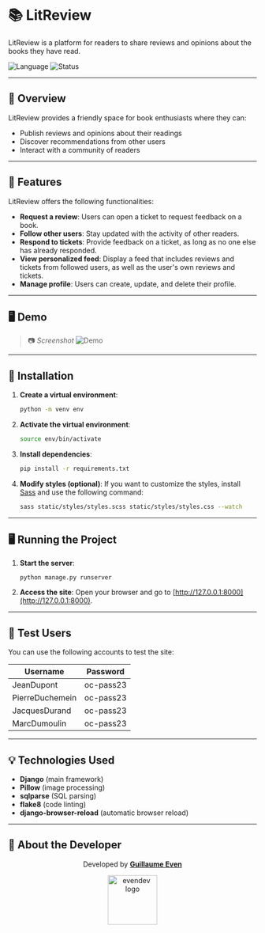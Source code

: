 # 📚 LitReview

LitReview is a platform for readers to share reviews and opinions about the books they have read.

![Language](https://img.shields.io/badge/Code-Django-blue?logo=django)
![Status](https://img.shields.io/badge/status-development-orange)

---

## 📖 Overview

LitReview provides a friendly space for book enthusiasts where they can:
- Publish reviews and opinions about their readings
- Discover recommendations from other users
- Interact with a community of readers

---

## 🌟 Features

LitReview offers the following functionalities:
- **Request a review**: Users can open a ticket to request feedback on a book.
- **Follow other users**: Stay updated with the activity of other readers.
- **Respond to tickets**: Provide feedback on a ticket, as long as no one else has already responded.
- **View personalized feed**: Display a feed that includes reviews and tickets from followed users, as well as the user's own reviews and tickets.
- **Manage profile**: Users can create, update, and delete their profile.

---

## 🖥️ Demo

> 📷 *Screenshot*
![Demo](assets/screenshot.png)

---

## 🚀 Installation

1. **Create a virtual environment**:
   ```bash
   python -m venv env
   ```

2. **Activate the virtual environment**:
   ```bash
   source env/bin/activate
   ```

3. **Install dependencies**:
   ```bash
   pip install -r requirements.txt
   ```

4. **Modify styles (optional)**:
   If you want to customize the styles, install [Sass](https://sass-lang.com/install) and use the following command:
   ```bash
   sass static/styles/styles.scss static/styles/styles.css --watch
   ```

---

## 🖥️ Running the Project

1. **Start the server**:
   ```bash
   python manage.py runserver
   ```

2. **Access the site**:
   Open your browser and go to [http://127.0.0.1:8000](http://127.0.0.1:8000).

---

## 👤 Test Users

You can use the following accounts to test the site:

| Username          | Password    |
|-------------------|-------------|
| JeanDupont        | oc-pass23   |
| PierreDuchemein   | oc-pass23   |
| JacquesDurand     | oc-pass23   |
| MarcDumoulin      | oc-pass23   |

---

## 💡 Technologies Used

- **Django** (main framework)
- **Pillow** (image processing)
- **sqlparse** (SQL parsing)
- **flake8** (code linting)
- **django-browser-reload** (automatic browser reload)

---

## 👤 About the Developer

<div align="center">
  <p>Developed by <a href="https://evendev.net"><strong>Guillaume Even</strong></a></p>
  <a href="https://evendev.net">
    <img src="https://evendev.net/img/logo.svg" alt="evendev logo" width="100"/>
  </a>
</div>

